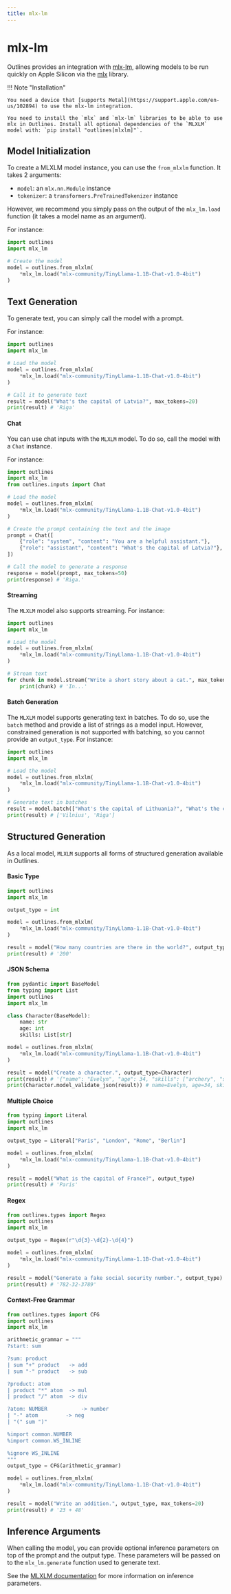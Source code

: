 ```yaml
---
title: mlx-lm
---
```


# mlx-lm

Outlines provides an integration with [mlx-lm](https://github.com/ml-explore/mlx-examples/tree/main/llms), allowing models to be run quickly on Apple Silicon via the [mlx](https://ml-explore.github.io/mlx/build/html/index.html) library.

!!! Note "Installation"

    You need a device that [supports Metal](https://support.apple.com/en-us/102894) to use the mlx-lm integration.

    You need to install the `mlx` and `mlx-lm` libraries to be able to use mlx in Outlines. Install all optional dependencies of the `MLXLM` model with: `pip install "outlines[mlxlm]"`.

## Model Initialization

To create a MLXLM model instance, you can use the `from_mlxlm` function. It takes 2 arguments:

- `model`: an `mlx.nn.Module` instance
- `tokenizer`: a `transformers.PreTrainedTokenizer` instance

However, we recommend you simply pass on the output of the `mlx_lm.load` function (it takes a model name as an argument).

For instance:

```python
import outlines
import mlx_lm

# Create the model
model = outlines.from_mlxlm(
    *mlx_lm.load("mlx-community/TinyLlama-1.1B-Chat-v1.0-4bit")
)
```

## Text Generation

To generate text, you can simply call the model with a prompt.

For instance:

```python
import outlines
import mlx_lm

# Load the model
model = outlines.from_mlxlm(
    *mlx_lm.load("mlx-community/TinyLlama-1.1B-Chat-v1.0-4bit")
)

# Call it to generate text
result = model("What's the capital of Latvia?", max_tokens=20)
print(result) # 'Riga'
```

#### Chat

You can use chat inputs with the `MLXLM` model. To do so, call the model with a `Chat` instance.

For instance:

```python
import outlines
import mlx_lm
from outlines.inputs import Chat

# Load the model
model = outlines.from_mlxlm(
    *mlx_lm.load("mlx-community/TinyLlama-1.1B-Chat-v1.0-4bit")
)

# Create the prompt containing the text and the image
prompt = Chat([
    {"role": "system", "content": "You are a helpful assistant."},
    {"role": "assistant", "content": "What's the capital of Latvia?"},
])

# Call the model to generate a response
response = model(prompt, max_tokens=50)
print(response) # 'Riga.'
```

#### Streaming

The `MLXLM` model also supports streaming. For instance:

```python
import outlines
import mlx_lm

# Load the model
model = outlines.from_mlxlm(
    *mlx_lm.load("mlx-community/TinyLlama-1.1B-Chat-v1.0-4bit")
)

# Stream text
for chunk in model.stream("Write a short story about a cat.", max_tokens=100):
    print(chunk) # 'In...'
```

#### Batch Generation

The `MLXLM` model supports generating text in batches. To do so, use the `batch` method and provide a list of strings as a model input. However, constrained generation is not supported with batching, so you cannot provide an `output_type`. For instance:

```python
import outlines
import mlx_lm

# Load the model
model = outlines.from_mlxlm(
    *mlx_lm.load("mlx-community/TinyLlama-1.1B-Chat-v1.0-4bit")
)

# Generate text in batches
result = model.batch(["What's the capital of Lithuania?", "What's the capital of Latvia?"], max_tokens=20)
print(result) # ['Vilnius', 'Riga']
```

## Structured Generation

As a local model, `MLXLM` supports all forms of structured generation available in Outlines.

#### Basic Type

```python
import outlines
import mlx_lm

output_type = int

model = outlines.from_mlxlm(
    *mlx_lm.load("mlx-community/TinyLlama-1.1B-Chat-v1.0-4bit")
)

result = model("How many countries are there in the world?", output_type)
print(result) # '200'
```

#### JSON Schema

```python
from pydantic import BaseModel
from typing import List
import outlines
import mlx_lm

class Character(BaseModel):
    name: str
    age: int
    skills: List[str]

model = outlines.from_mlxlm(
    *mlx_lm.load("mlx-community/TinyLlama-1.1B-Chat-v1.0-4bit")
)

result = model("Create a character.", output_type=Character)
print(result) # '{"name": "Evelyn", "age": 34, "skills": ["archery", "stealth", "alchemy"]}'
print(Character.model_validate_json(result)) # name=Evelyn, age=34, skills=['archery', 'stealth', 'alchemy']
```

#### Multiple Choice

```python
from typing import Literal
import outlines
import mlx_lm

output_type = Literal["Paris", "London", "Rome", "Berlin"]

model = outlines.from_mlxlm(
    *mlx_lm.load("mlx-community/TinyLlama-1.1B-Chat-v1.0-4bit")
)

result = model("What is the capital of France?", output_type)
print(result) # 'Paris'
```

#### Regex

```python
from outlines.types import Regex
import outlines
import mlx_lm

output_type = Regex(r"\d{3}-\d{2}-\d{4}")

model = outlines.from_mlxlm(
    *mlx_lm.load("mlx-community/TinyLlama-1.1B-Chat-v1.0-4bit")
)

result = model("Generate a fake social security number.", output_type)
print(result) # '782-32-3789'
```

#### Context-Free Grammar

```python
from outlines.types import CFG
import outlines
import mlx_lm

arithmetic_grammar = """
?start: sum

?sum: product
| sum "+" product   -> add
| sum "-" product   -> sub

?product: atom
| product "*" atom  -> mul
| product "/" atom  -> div

?atom: NUMBER           -> number
| "-" atom         -> neg
| "(" sum ")"

%import common.NUMBER
%import common.WS_INLINE

%ignore WS_INLINE
"""
output_type = CFG(arithmetic_grammar)

model = outlines.from_mlxlm(
    *mlx_lm.load("mlx-community/TinyLlama-1.1B-Chat-v1.0-4bit")
)

result = model("Write an addition.", output_type, max_tokens=20)
print(result) # '23 + 48'
```

## Inference Arguments

When calling the model, you can provide optional inference parameters on top of the prompt and the output type. These parameters will be passed on to the `mlx_lm.generate` function used to generate text.

See the [MLXLM documentation](https://github.com/ml-explore/mlx-lm) for more information on inference parameters.
